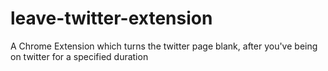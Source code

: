 # leave-twitter-extension

A Chrome Extension which turns the twitter page blank, after you've being on twitter for a specified duration
